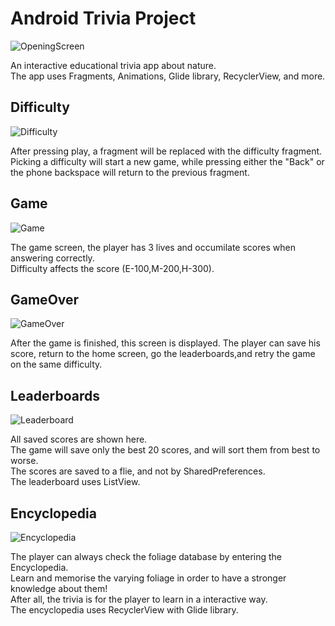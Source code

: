 # Android Trivia Project        
![OpeningScreen](https://user-images.githubusercontent.com/62711261/127738972-6f018e8d-2e76-484b-9b2c-ae12d234b932.png)       

An interactive educational trivia app about nature.         
The app uses Fragments, Animations, Glide library, RecyclerView, and more.          

## Difficulty       
![Difficulty](https://user-images.githubusercontent.com/62711261/127739010-d0a7c834-637d-4c20-8e6e-98192d90f62f.png)        

After pressing play, a fragment will be replaced with the difficulty fragment.        
Picking a difficulty will start a new game, while pressing either the "Back" or the phone backspace will return to the previous fragment.       

## Game       
![Game](https://user-images.githubusercontent.com/62711261/127739073-3ce5b1d1-1196-4d1e-be81-ed85ed526966.png)

The game screen, the player has 3 lives and occumilate scores when answering correctly.         
Difficulty affects the score (E-100,M-200,H-300).

## GameOver       
![GameOver](https://user-images.githubusercontent.com/62711261/127738976-f78702c0-99b6-48bd-b4d2-2043d0b586a9.png)        

After the game is finished, this screen is displayed.
The player can save his score, return to the home screen, go the leaderboards,and retry the game on the same difficulty.        

## Leaderboards         
![Leaderboard](https://user-images.githubusercontent.com/62711261/127738980-cc4d27b5-a99e-42c0-9b5e-1a1a3b462184.png)       

All saved scores are shown here.        
The game will save only the best 20 scores, and will sort them from best to worse.        
The scores are saved to a flie, and not by SharedPreferences.       
The leaderboard uses ListView.       

## Encyclopedia       
![Encyclopedia](https://user-images.githubusercontent.com/62711261/127738984-60f8be4a-2297-497d-93d3-c8e4c2670638.png)          

The player can always check the foliage database by entering the Encyclopedia.        
Learn and memorise the varying foliage in order to have a stronger knowledge about them!        
After all, the trivia is for the player to learn in a interactive way.        
The encyclopedia uses RecyclerView with Glide library.



